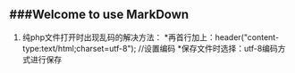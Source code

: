 ###Welcome to use MarkDown
---
1. 纯php文件打开时出现乱码的解决方法：
   *再首行加上：header("content-type:text/html;charset=utf-8");  //设置编码
   *保存文件时选择：utf-8编码方式进行保存